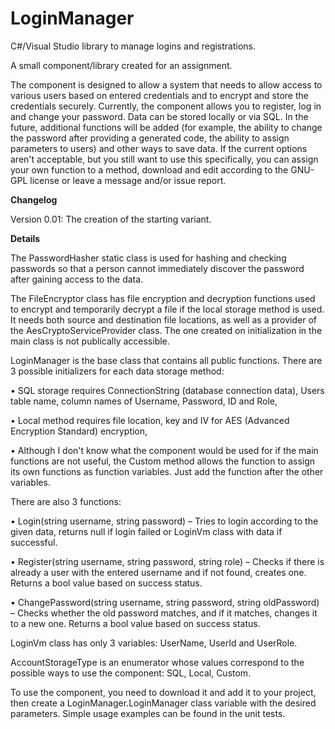 # LoginManager
C#/Visual Studio library to manage logins and registrations.

A small component/library created for an assignment.

The component is designed to allow a system that needs to allow access to various users based on entered credentials and to encrypt and store the credentials securely. Currently, the component allows you to register, log in and change your password. Data can be stored locally or via SQL. In the future, additional functions will be added (for example, the ability to change the password after providing a generated code, the ability to assign parameters to users) and other ways to save data. If the current options aren't acceptable, but you still want to use this specifically, you can assign your own function to a method, download and edit according to the GNU-GPL license or leave a message and/or issue report.

**Changelog**

Version 0.01: The creation of the starting variant.

**Details**

The PasswordHasher static class is used for hashing and checking passwords so that a person cannot immediately discover the password after gaining access to the data.

The FileEncryptor class has file encryption and decryption functions used to encrypt and temporarily decrypt a file if the local storage method is used. It needs both source and destination file locations, as well as a provider of the AesCryptoServiceProvider class. The one created on initialization in the main class is not publically accessible.

LoginManager is the base class that contains all public functions. There are 3 possible initializers for each data storage method:

• SQL storage requires ConnectionString (database connection data), Users table name, column names of Username, Password, ID and Role,

• Local method requires file location, key and IV for AES (Advanced Encryption Standard) encryption,

• Although I don't know what the component would be used for if the main functions are not useful, the Custom method allows the function to assign its own functions as function variables. Just add the function after the other variables.

There are also 3 functions:

• Login(string username, string password) – Tries to login according to the given data, returns null if login failed or LoginVm class with data if successful.

• Register(string username, string password, string role) – Checks if there is already a user with the entered username and if not found, creates one. Returns a bool value based on success status.

• ChangePassword(string username, string password, string oldPassword) – Checks whether the old password matches, and if it matches, changes it to a new one. Returns a bool value based on success status.

LoginVm class has only 3 variables: UserName, UserId and UserRole.

AccountStorageType is an enumerator whose values correspond to the possible ways to use the component: SQL, Local, Custom.

To use the component, you need to download it and add it to your project, then create a LoginManager.LoginManager class variable with the desired parameters.
Simple usage examples can be found in the unit tests.